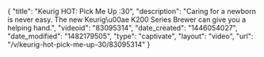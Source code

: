 {
    "title": "Keurig HOT: Pick Me Up :30",
    "description": "Caring for a newborn is never easy. The new Keurig\u00ae K200 Series Brewer can give you a helping hand.",
    "videoid": "83095314",
    "date_created": "1446054027",
    "date_modified": "1482179505",
    "type": "captivate",
    "layout": "video",
    "url": "\/v\/keurig-hot-pick-me-up-30\/83095314"
}